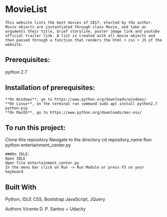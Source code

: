 <h1>MovieList</h1>

	This website lists the best movies of 2017, elected by the author. Movie objects are instantiated through class Movie, and take as arguments their title, brief storyline, poster image link and youtube official trailer link. A list is created with all movie objects and then passed through a function that renders the html + css + JS of the website.

<h2>Prerequisites: </h2>
	python 2.7

<h2>Installation of prerequisites:</h2>
	
	
	**On Windows**, go to https://www.python.org/downloads/windows/
	**On Linux**, on the terminal run command sudo apt install python2.7 python-pip
	**On MacOS**, go to https://www.python.org/downloads/mac-osx/

<h2>To run this project:</h2>
	Clone this repository
	Navigate to the directory cd repository_name
	Run python entertainment_center.py
	
	###On IDLE:
	Open IDLE
	Open file entertainment_center.py
	In the menu bar click on Run -> Run Module or press F5 on your keyboard

<h2>Built With</h2>
	Python, IDLE
	CSS, Bootstrap
	JavaScript, JQuery

Authors
Vicente D. P. Santos + Udacity
